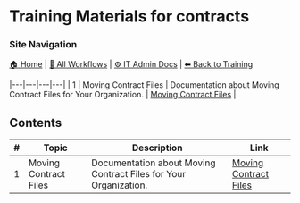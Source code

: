 # Training Materials for contracts

### Site Navigation
[🏠 Home](../../../README.md) | [📂 All Workflows](../../../users/users.md) | [⚙ IT Admin Docs](../../../it-admins/README.md) | [⬅ Back to Training](../README.md)

|---|---|---|---|
| 1 | Moving Contract Files | Documentation about Moving Contract Files for Your Organization. | [Moving Contract Files](moving-contract-files.md) |

## Contents

| **#** | **Topic** | **Description** | **Link** |
|---|---|---|---|
| 1 | Moving Contract Files | Documentation about Moving Contract Files for Your Organization. | [Moving Contract Files](moving-contract-files.md) |